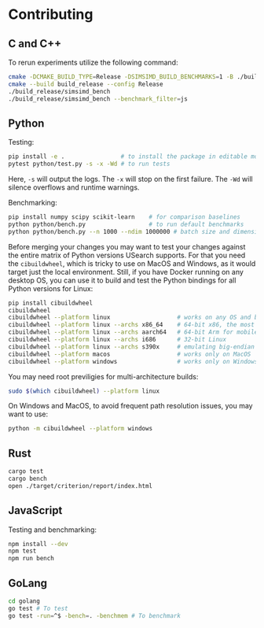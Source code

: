 # Contributing

## C and C++

To rerun experiments utilize the following command:

```sh
cmake -DCMAKE_BUILD_TYPE=Release -DSIMSIMD_BUILD_BENCHMARKS=1 -B ./build_release
cmake --build build_release --config Release
./build_release/simsimd_bench
./build_release/simsimd_bench --benchmark_filter=js
```

## Python

Testing:

```sh
pip install -e .                # to install the package in editable mode
pytest python/test.py -s -x -Wd # to run tests
```

Here, `-s` will output the logs.
The `-x` will stop on the first failure.
The `-Wd` will silence overflows and runtime warnings.

Benchmarking:

```sh
pip install numpy scipy scikit-learn    # for comparison baselines
python python/bench.py                  # to run default benchmarks
python python/bench.py --n 1000 --ndim 1000000 # batch size and dimensions
```

Before merging your changes you may want to test your changes against the entire matrix of Python versions USearch supports.
For that you need the `cibuildwheel`, which is tricky to use on MacOS and Windows, as it would target just the local environment.
Still, if you have Docker running on any desktop OS, you can use it to build and test the Python bindings for all Python versions for Linux:

```sh
pip install cibuildwheel
cibuildwheel
cibuildwheel --platform linux                   # works on any OS and builds all Linux backends
cibuildwheel --platform linux --archs x86_64    # 64-bit x86, the most common on desktop and servers
cibuildwheel --platform linux --archs aarch64   # 64-bit Arm for mobile devices, Apple M-series, and AWS Graviton
cibuildwheel --platform linux --archs i686      # 32-bit Linux
cibuildwheel --platform linux --archs s390x     # emulating big-endian IBM Z
cibuildwheel --platform macos                   # works only on MacOS
cibuildwheel --platform windows                 # works only on Windows
```

You may need root previligies for multi-architecture builds:

```sh
sudo $(which cibuildwheel) --platform linux
```

On Windows and MacOS, to avoid frequent path resolution issues, you may want to use:

```sh
python -m cibuildwheel --platform windows
```

## Rust

```sh
cargo test 
cargo bench 
open ./target/criterion/report/index.html
```

## JavaScript

Testing and benchmarking:

```sh
npm install --dev
npm test
npm run bench
```

## GoLang

```sh
cd golang
go test # To test
go test -run=^$ -bench=. -benchmem # To benchmark
```

